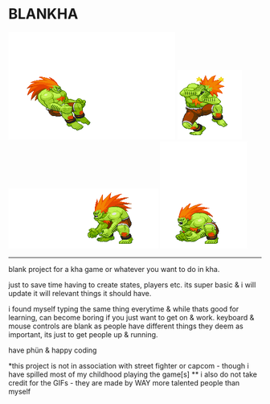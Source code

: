 # BLANKHA

![image](img/roll.gif) ![image](img/dizzy.gif) ![image](img/slide.gif) ![image](img/fruit.gif)

------

blank project for a kha game or whatever you want to do in kha.

just to save time having to create states, players etc. its super basic & i will update it will relevant things it should have.

i found myself typing the same thing everytime & while thats good for learning, can become boring if you just want to get on & work.
keyboard & mouse controls are blank as people have different things they deem as important, its just to get people up & running.

have phün & happy coding

*this project is not in association with street fighter or capcom - though i have spilled most of my childhood playing the game[s]
** i also do not take credit for the GIFs - they are made by WAY more talented people than myself